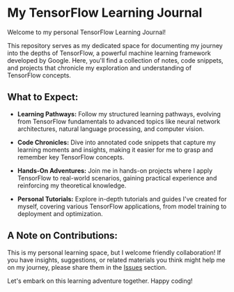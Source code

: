 # My TensorFlow Learning Journal

Welcome to my personal TensorFlow Learning Journal!

This repository serves as my dedicated space for documenting my journey into the depths of TensorFlow, a powerful machine learning framework developed by Google. Here, you'll find a collection of notes, code snippets, and projects that chronicle my exploration and understanding of TensorFlow concepts.

## What to Expect:

- **Learning Pathways:** Follow my structured learning pathways, evolving from TensorFlow fundamentals to advanced topics like neural network architectures, natural language processing, and computer vision.

- **Code Chronicles:** Dive into annotated code snippets that capture my learning moments and insights, making it easier for me to grasp and remember key TensorFlow concepts.

- **Hands-On Adventures:** Join me in hands-on projects where I apply TensorFlow to real-world scenarios, gaining practical experience and reinforcing my theoretical knowledge.

- **Personal Tutorials:** Explore in-depth tutorials and guides I've created for myself, covering various TensorFlow applications, from model training to deployment and optimization.

## A Note on Contributions:

This is my personal learning space, but I welcome friendly collaboration! If you have insights, suggestions, or related materials you think might help me on my journey, please share them in the [Issues](https://github.com/arjunahiran/study-tensorflow/issues) section.

Let's embark on this learning adventure together. Happy coding!
